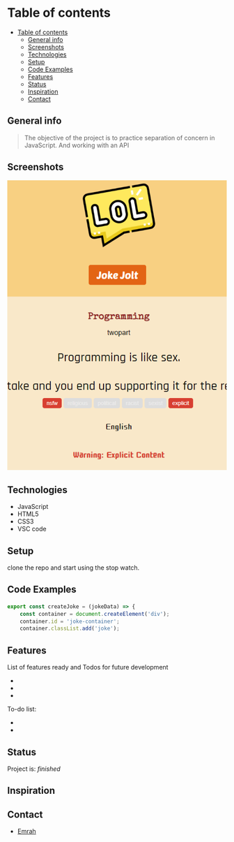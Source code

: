 # Table of contents

- [Table of contents](#table-of-contents)
  - [General info](#general-info)
  - [Screenshots](#screenshots)
  - [Technologies](#technologies)
  - [Setup](#setup)
  - [Code Examples](#code-examples)
  - [Features](#features)
  - [Status](#status)
  - [Inspiration](#inspiration)
  - [Contact](#contact)

## General info

> The objective of the project is to practice separation of concern in
> JavaScript. And working with an API

## Screenshots

![screenshot](./assets/jokinatorScreen.png)

## Technologies

- JavaScript
- HTML5
- CSS3
- VSC code

## Setup

clone the repo and start using the stop watch.

## Code Examples

```js
export const createJoke = (jokeData) => {
    const container = document.createElement('div');
    container.id = 'joke-container';
    container.classList.add('joke');

```

## Features

List of features ready and Todos for future development

-
-
-

To-do list:

-
-

## Status

Project is: _finished_

## Inspiration

## Contact

- [Emrah](https://github.com/emrahhko)
